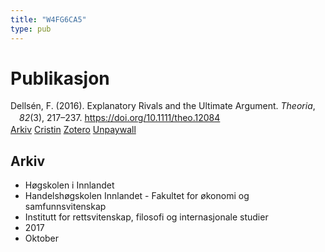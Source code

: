 ```yaml
---
title: "W4FG6CA5"
type: pub
---
```

<h1>Publikasjon</h1>
<article id="csl-bib-container-W4FG6CA5" class="csl-bib-container">
  <div class="csl-bib-body" style="line-height: 1.35; padding-left: 1em; text-indent:-1em;">
  <div class="csl-entry">Dells&#xE9;n, F. (2016). Explanatory Rivals and the Ultimate Argument. <i>Theoria</i>, <i>82</i>(3), 217&#x2013;237. <a href="https://doi.org/10.1111/theo.12084">https://doi.org/10.1111/theo.12084</a></div>
</div>
  <div class="csl-bib-buttons">
    <a href="#taxonomy-article-W4FG6CA5" class="csl-bib-button">Arkiv</a>
    <a href alt="Cristin URL" class="csl-bib-button">Cristin</a>
    <a href alt="Zotero URL" class="csl-bib-button">Zotero</a>
    <a href="http://philsci-archive.pitt.edu/15542/1/Explanatory-Rivals-Version-29.pdf" class="csl-bib-button">Unpaywall</a>
  </div>
  <div id="csl-bib-meta-container-W4FG6CA5"></div>
</article>
<div id="csl-bib-meta-W4FG6CA5" class="csl-bib-meta">
  <article id="taxonomy-article-W4FG6CA5" class="taxonomy-article">
    <h1>Arkiv</h1>
    <ul>
      <li>Høgskolen i Innlandet</li>
      <li>Handelshøgskolen Innlandet - Fakultet for økonomi og samfunnsvitenskap</li>
      <li>Institutt for rettsvitenskap, filosofi og internasjonale studier</li>
      <li>2017</li>
      <li>Oktober</li>
    </ul>
  </article>
</div>
